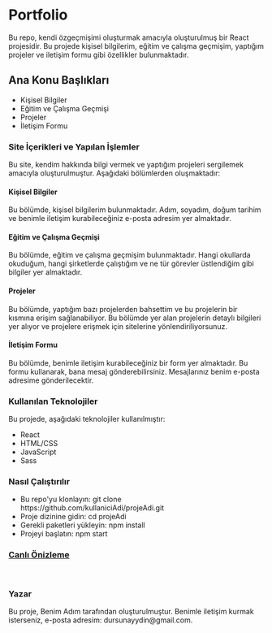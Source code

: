 <h1>Portfolio</h1>
<p>Bu repo, kendi özgeçmişimi oluşturmak amacıyla oluşturulmuş bir React projesidir. Bu projede kişisel bilgilerim, eğitim ve çalışma geçmişim, yaptığım projeler ve iletişim formu gibi özellikler bulunmaktadır.</p>

<h2>Ana Konu Başlıkları</h2>
<ul>
    <li>Kişisel Bilgiler</li>
    <li>Eğitim ve Çalışma Geçmişi</li>
    <li>Projeler</li>
    <li>İletişim Formu</li>
</ul>

<h3>
    Site İçerikleri ve Yapılan İşlemler
</h3>
<p>Bu site, kendim hakkında bilgi vermek ve yaptığım projeleri sergilemek amacıyla oluşturulmuştur. Aşağıdaki bölümlerden oluşmaktadır:</p>

<h4>Kişisel Bilgiler</h4>
<p>Bu bölümde, kişisel bilgilerim bulunmaktadır. Adım, soyadım, doğum tarihim ve benimle iletişim kurabileceğiniz e-posta adresim yer almaktadır.</p>

<h4>Eğitim ve Çalışma Geçmişi</h4>
<p>Bu bölümde, eğitim ve çalışma geçmişim bulunmaktadır. Hangi okullarda okuduğum, hangi şirketlerde çalıştığım ve ne tür görevler üstlendiğim gibi bilgiler yer almaktadır.</p>

<h4>Projeler</h4>
<p>Bu bölümde, yaptığım bazı projelerden bahsettim ve bu projelerin bir kısmına erişim sağlanabiliyor. Bu bölümde yer alan projelerin detaylı bilgileri yer alıyor ve projelere erişmek için sitelerine yönlendiriliyorsunuz.</p>

<h4>İletişim Formu</h4>
<p>Bu bölümde, benimle iletişim kurabileceğiniz bir form yer almaktadır. Bu formu kullanarak, bana mesaj gönderebilirsiniz. Mesajlarınız benim e-posta adresime gönderilecektir.</p>

<h3>Kullanılan Teknolojiler</h3>
<p>Bu projede, aşağıdaki teknolojiler kullanılmıştır:</p>
<ul>
    <li>React</li>
    <li>HTML/CSS</li>
    <li>JavaScript</li>
    <li>Sass</li>
</ul>

<h3>Nasıl Çalıştırılır</h3>
<ul>
    <li>Bu repo'yu klonlayın: git clone https://github.com/kullaniciAdi/projeAdi.git</li>
    <li>Proje dizinine gidin: cd projeAdi</li>
    <li>Gerekli paketleri yükleyin: npm install</li>
    <li>Projeyi başlatın: npm start</li>
</ul>

<a href="https://my-portfolio-website01.netlify.app"><h3>Canlı Önizleme</h3></a>
</br>
<img src="./src/assets/work/screen.gif" alt="">

<h3>Yazar</h3>
<p>Bu proje, Benim Adım tarafından oluşturulmuştur. Benimle iletişim kurmak isterseniz, e-posta adresim: dursunayydin@gmail.com.</p>
